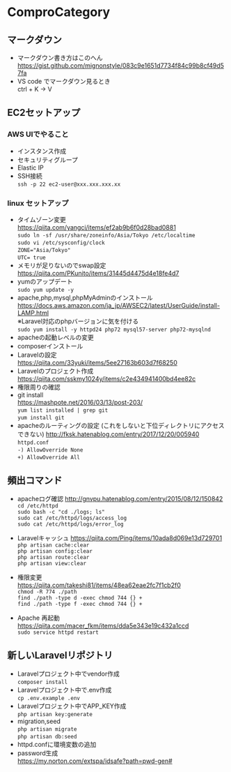 # ComproCategory
## マークダウン
- マークダウン書き方はこのへん<br /> https://gist.github.com/mignonstyle/083c9e1651d7734f84c99b8cf49d57fa
- VS code でマークダウン見るとき  
ctrl + K → V

## EC2セットアップ
### AWS UIでやること
- インスタンス作成
- セキュリティグループ
- Elastic IP
- SSH接続  
`ssh -p 22 ec2-user@xxx.xxx.xxx.xx`
### linux セットアップ
- タイムゾーン変更  
https://qiita.com/yangci/items/ef2ab9b6f0d28bad0881<br />
`sudo ln -sf /usr/share/zoneinfo/Asia/Tokyo /etc/localtime`<br />
`sudo vi /etc/sysconfig/clock`  
`ZONE="Asia/Tokyo"`  
`UTC= true`  
- メモリが足りないのでswap設定  
https://qiita.com/PKunito/items/31445d4475d4e18fe4d7  
- yumのアップデート  
`sudo yum update -y`
- apache,php,mysql,phpMyAdminのインストール  
https://docs.aws.amazon.com/ja_jp/AWSEC2/latest/UserGuide/install-LAMP.html  
※Laravel対応のphpバージョンに気を付ける  
`sudo yum install -y httpd24 php72 mysql57-server php72-mysqlnd`  
- apacheの起動レベルの変更  
- composerインストール  
- Laravelの設定  
https://qiita.com/33yuki/items/5ee27163b603d7f68250
- Laravelのプロジェクト作成  
https://qiita.com/sskmy1024y/items/c2e434941400bd4ee82c  
- 権限周りの確認  
- git install  
https://mashpote.net/2016/03/13/post-203/  
`yum list installed | grep git`  
`yum install git`
- apacheのルーティングの設定  (これをしないと下位ディレクトリにアクセスできない)
http://fksk.hatenablog.com/entry/2017/12/20/005940  
`httpd.conf`  
`-) AllowOverride None`  
`+) AllowOverride All`  

## 頻出コマンド

- apacheログ確認
http://gnvpu.hatenablog.com/entry/2015/08/12/150842  
`cd /etc/httpd`  
`sudo bash -c "cd ./logs; ls"`  
`sudo cat /etc/httpd/logs/access_log`  
`sudo cat /etc/httpd/logs/error_log`  

- Laravelキャッシュ
https://qiita.com/Ping/items/10ada8d069e13d729701  
`php artisan cache:clear`  
`php artisan config:clear`  
`php artisan route:clear`  
`php artisan view:clear`  
- 権限変更  
https://qiita.com/takeshi81/items/48ea62eae2fc7f1cb2f0  
`chmod -R 774 ./path`  
`find ./path -type d -exec chmod 744 {} +`  
`find ./path -type f -exec chmod 744 {} +`  

- Apache 再起動  
https://qiita.com/macer_fkm/items/dda5e343e19c432a1ccd  
`sudo service httpd restart`  

## 新しいLaravelリポジトリ
- Laravelプロジェクト中でvendor作成  
`composer install`
- Laravelプロジェクト中で.env作成  
`cp .env.example .env`  
- Laravelプロジェクト中でAPP_KEY作成  
`php artisan key:generate`  
- migration,seed  
`php artisan migrate`  
`php artisan db:seed`  
- httpd.confに環境変数の追加  
- password生成  
https://my.norton.com/extspa/idsafe?path=pwd-gen#  




